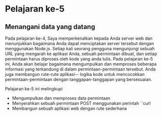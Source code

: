# Pelajaran ke-5

## Menangani data yang datang

Pada pelajaran ke-4, Saya memperkenalkan kepada Anda server web dan menunjukkan
bagaimana Anda dapat menciptakan server tersebut dengan menggunakan Node.js. Setiap
kali seorang pengguna mengunjungi sebuah URL yang mengarah ke aplikasi Anda, sebuah 
permintaan dibuat, dan setiap permintaan harus diproses oleh kode yang anda tulis. Pada
pelajaran ke-5 ini, Anda akan belajar bagaimana mengumpulkan dan memproses beberapa informasi
yang terkandung di dalam permintaan-permintaan tersebut. Anda juga membangun rute-rute aplikasi--
logika kode untuk mencocokkan permintaan-permintaan dengan tanggapan-tanggapan yang bersesuaian.

Pelajaran ke-5 ini melingkupi
- Mengumpulkan dan memproses data permintaan
- Menyerahkan sebuah permintaan POST menggunakan perintah ``curl
- Membangun sebuah aplikasi web dengan rute sederhana
